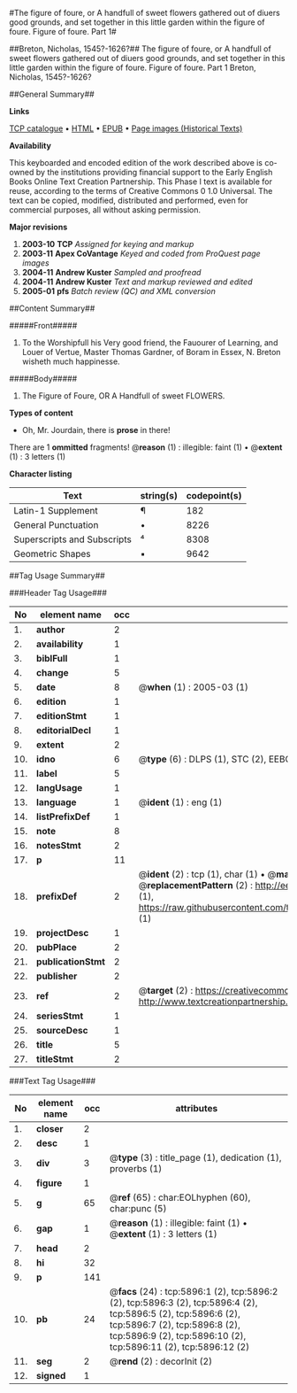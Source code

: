 #The figure of foure, or A handfull of sweet flowers gathered out of diuers good grounds, and set together in this little garden within the figure of foure. Figure of foure. Part 1#

##Breton, Nicholas, 1545?-1626?##
The figure of foure, or A handfull of sweet flowers gathered out of diuers good grounds, and set together in this little garden within the figure of foure.
Figure of foure. Part 1
Breton, Nicholas, 1545?-1626?

##General Summary##

**Links**

[TCP catalogue](http://www.ota.ox.ac.uk/tcp/)  • 
[HTML](http://tei.it.ox.ac.uk/tcp/Texts-HTML/free/A16/A16744.html)  • 
[EPUB](http://tei.it.ox.ac.uk/tcp/Texts-EPUB/free/A16/A16744.epub) • 
[Page images (Historical Texts)](https://data.historicaltexts.jisc.ac.uk/view?pubId=eebo-99841321e&pageId=eebo-99841321e-5896-1)

**Availability**

This keyboarded and encoded edition of the
	       work described above is co-owned by the institutions
	       providing financial support to the Early English Books
	       Online Text Creation Partnership. This Phase I text is
	       available for reuse, according to the terms of Creative
	       Commons 0 1.0 Universal. The text can be copied,
	       modified, distributed and performed, even for
	       commercial purposes, all without asking permission.

**Major revisions**

1. __2003-10__ __TCP__ *Assigned for keying and markup*
1. __2003-11__ __Apex CoVantage__ *Keyed and coded from ProQuest page images*
1. __2004-11__ __Andrew Kuster__ *Sampled and proofread*
1. __2004-11__ __Andrew Kuster__ *Text and markup reviewed and edited*
1. __2005-01__ __pfs__ *Batch review (QC) and XML conversion*

##Content Summary##

#####Front#####

1. To the Worshipfull his Very good friend, the Fauourer of Learning, and Louer of Vertue, Master Thomas Gardner, of Boram in  Essex, N. Breton wisheth much happinesse.

#####Body#####

1. The Figure of Foure, OR A Handfull of sweet FLOWERS.

**Types of content**

  * Oh, Mr. Jourdain, there is **prose** in there!

There are 1 **ommitted** fragments! 
 @__reason__ (1) : illegible: faint (1)  •  @__extent__ (1) : 3 letters (1)

**Character listing**


|Text|string(s)|codepoint(s)|
|---|---|---|
|Latin-1 Supplement|¶|182|
|General Punctuation|•|8226|
|Superscripts             and Subscripts|⁴|8308|
|Geometric Shapes|▪|9642|

##Tag Usage Summary##

###Header Tag Usage###

|No|element name|occ|attributes|
|---|---|---|---|
|1.|__author__|2||
|2.|__availability__|1||
|3.|__biblFull__|1||
|4.|__change__|5||
|5.|__date__|8| @__when__ (1) : 2005-03 (1)|
|6.|__edition__|1||
|7.|__editionStmt__|1||
|8.|__editorialDecl__|1||
|9.|__extent__|2||
|10.|__idno__|6| @__type__ (6) : DLPS (1), STC (2), EEBO-CITATION (1), PROQUEST (1), VID (1)|
|11.|__label__|5||
|12.|__langUsage__|1||
|13.|__language__|1| @__ident__ (1) : eng (1)|
|14.|__listPrefixDef__|1||
|15.|__note__|8||
|16.|__notesStmt__|2||
|17.|__p__|11||
|18.|__prefixDef__|2| @__ident__ (2) : tcp (1), char (1)  •  @__matchPattern__ (2) : ([0-9\-]+):([0-9IVX]+) (1), (.+) (1)  •  @__replacementPattern__ (2) : http://eebo.chadwyck.com/downloadtiff?vid=$1&page=$2 (1), https://raw.githubusercontent.com/textcreationpartnership/Texts/master/tcpchars.xml#$1 (1)|
|19.|__projectDesc__|1||
|20.|__pubPlace__|2||
|21.|__publicationStmt__|2||
|22.|__publisher__|2||
|23.|__ref__|2| @__target__ (2) : https://creativecommons.org/publicdomain/zero/1.0/ (1), http://www.textcreationpartnership.org/docs/. (1)|
|24.|__seriesStmt__|1||
|25.|__sourceDesc__|1||
|26.|__title__|5||
|27.|__titleStmt__|2||


###Text Tag Usage###

|No|element name|occ|attributes|
|---|---|---|---|
|1.|__closer__|2||
|2.|__desc__|1||
|3.|__div__|3| @__type__ (3) : title_page (1), dedication (1), proverbs (1)|
|4.|__figure__|1||
|5.|__g__|65| @__ref__ (65) : char:EOLhyphen (60), char:punc (5)|
|6.|__gap__|1| @__reason__ (1) : illegible: faint (1)  •  @__extent__ (1) : 3 letters (1)|
|7.|__head__|2||
|8.|__hi__|32||
|9.|__p__|141||
|10.|__pb__|24| @__facs__ (24) : tcp:5896:1 (2), tcp:5896:2 (2), tcp:5896:3 (2), tcp:5896:4 (2), tcp:5896:5 (2), tcp:5896:6 (2), tcp:5896:7 (2), tcp:5896:8 (2), tcp:5896:9 (2), tcp:5896:10 (2), tcp:5896:11 (2), tcp:5896:12 (2)|
|11.|__seg__|2| @__rend__ (2) : decorInit (2)|
|12.|__signed__|1||
